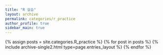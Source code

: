 ```yaml
---
title: "R 실습"
layout: archive
permalink: categories/r_practice
author_profile: true
sidebar_main: true
---
```



{% assign posts = site.categories.R_practice %}
{% for post in posts %} {% include archive-single2.html type=page.entries_layout %} {% endfor %}